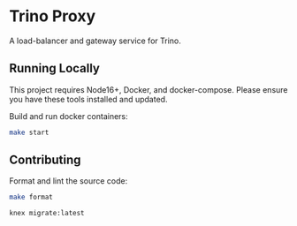 # Trino Proxy

A load-balancer and gateway service for Trino.

## Running Locally

This project requires Node16+, Docker, and docker-compose. Please ensure you have these tools installed and updated.

Build and run docker containers:

```sh
make start
```

## Contributing

Format and lint the source code:

```sh
make format
```

```sh
knex migrate:latest
```
